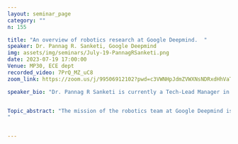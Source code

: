 ```yaml
---
layout: seminar_page
category: ""
n: 155

title: "An overview of robotics research at Google Deepmind.  "  
speaker: Dr. Pannag R. Sanketi, Google Deepmind
img: assets/img/seminars/July-19-PannagRSanketi.png
date: 2023-07-19 17:00:00 
Venue: MP30, ECE dept
recorded_video: 7PrQ_MZ_uC8
zoom_link: https://zoom.us/j/99506912102?pwd=c3VWNHpJdmZVWXNsNDRxdHhVaTBuZz09

speaker_bio: "Dr. Pannag R Sanketi is currently a Tech-Lead Manager in the Robotics team at Google Deepmind (previously called Google Brain) in Mountain View, California. He leads various projects on robot learning, including 1) X-embodied foundation models, 2) agile robots such as Table tennis and Catching, 3) infrastructure for connecting multiple robots, etc. Before joining the robotics team, he worked as a tech-lead in Android for many years, where he developed AI features for Android apps such as Camera, Photos and Pixel watch, founded on-device ML projects (e.g. frameworks for 3P apps such as MLKit and for 1P apps for privacy sensitive training). Prior to Google, he worked at a computer vision based startup called PixBlitz and then at the Smith-Kettlewell Eye Research Institute in San Francisco as a research associate, developing Computer Vision based cell phone algorithms to help visually impaired people. He did his undergraduate from IIT-Madras in Mechanical Engineering from 1999-2003. He obtained his MS and PhD from University of California, Berkeley in 2005 and 2009 respectively in Control Systems and Optimal Control. His research interests lie at the intersection of robotics, optimal control and machine learning. "


Topic_abstract: "The mission of the robotics team at Google Deepmind is to make robots useful in the real world through machine learning. We want to develop a robot generalist that can help humans in social environments. The robot learning research at Google Deepmind includes tasks such Manipulation, Navigation, Locomotion, Agility, etc. A major thrust of our research is how language can be used as a connective tissue between generative AI and robotics. In this talk, I will give an overview of the research. I will also mention the opportunities for faculty to collaborate and students to get involved with Google research. 
"


---
```


